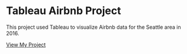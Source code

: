 
# Tableau Airbnb Project

This project used Tableau to visualize Airbnb data for the Seattle area in 2016.

[View My Project]()
